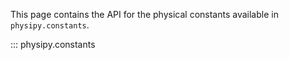 This page contains the API for the physical constants available in `physipy.constants`.

::: physipy.constants
